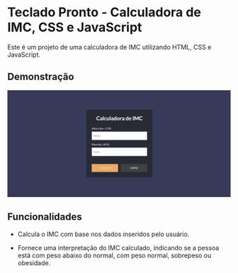 # Teclado Pronto - Calculadora de IMC, CSS e JavaScript

Este é um projeto de uma calculadora de IMC utilizando HTML, CSS e JavaScript.

## Demonstração

<img src="./.github/CalculadoraDeIMC.png" />


## Funcionalidades

- Calcula o IMC com base nos dados inseridos pelo usuário.

- Fornece uma interpretação do IMC calculado, indicando se a pessoa está com peso abaixo do normal, com peso normal, sobrepeso ou obesidade.
